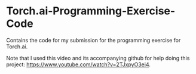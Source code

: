 # Torch.ai-Programming-Exercise-Code
Contains the code for my submission for the programming exercise for Torch.ai.

Note that I used this video and its accompanying github for help doing this project: https://www.youtube.com/watch?v=2TJxpyO3ei4.